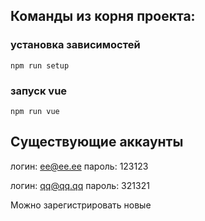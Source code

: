 ## Команды из корня проекта:
### установка зависимостей
```
npm run setup
```
### запуск vue
```
npm run vue
```
## Существующие аккаунты
логин: ee@ee.ee
пароль: 123123

логин: qq@qq.qq
пароль: 321321

Можно зарегистрировать новые
